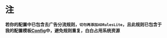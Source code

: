 注
===
**若你的配置中已包含去广告分流规则，`切勿再添加ADRulesLite`，且此规则已包含于我的配置模板[Config](https://github.com/Infatuation-Fei/rule/blob/main/Stash/配置模板)中，避免规则重复，白白占用系统资源**
